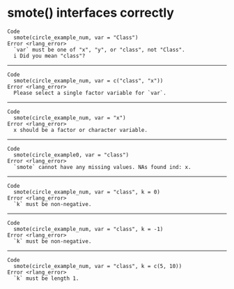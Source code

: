 # smote() interfaces correctly

    Code
      smote(circle_example_num, var = "Class")
    Error <rlang_error>
      `var` must be one of "x", "y", or "class", not "Class".
      i Did you mean "class"?

---

    Code
      smote(circle_example_num, var = c("class", "x"))
    Error <rlang_error>
      Please select a single factor variable for `var`.

---

    Code
      smote(circle_example_num, var = "x")
    Error <rlang_error>
      x should be a factor or character variable.

---

    Code
      smote(circle_example0, var = "class")
    Error <rlang_error>
      `smote` cannot have any missing values. NAs found ind: x.

---

    Code
      smote(circle_example_num, var = "class", k = 0)
    Error <rlang_error>
      `k` must be non-negative.

---

    Code
      smote(circle_example_num, var = "class", k = -1)
    Error <rlang_error>
      `k` must be non-negative.

---

    Code
      smote(circle_example_num, var = "class", k = c(5, 10))
    Error <rlang_error>
      `k` must be length 1.

